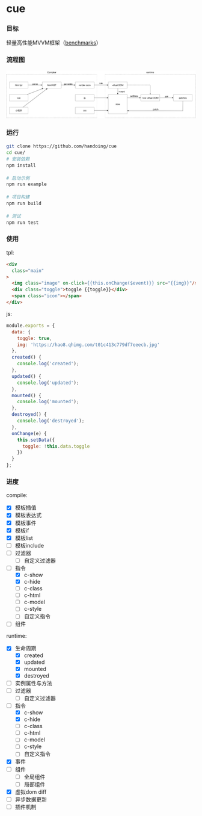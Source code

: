 # cue

### 目标

轻量高性能MVVM框架（[benchmarks](https://github.com/handoing/benchmarks)）

### 流程图

![](./assets/cue.png)

### 运行

```bash
git clone https://github.com/handoing/cue
cd cue/
# 安装依赖
npm install

# 启动示例
npm run example

# 项目构建
npm run build

# 测试
npm run test
```

### 使用

tpl:

```html
<div
  class="main"
>
  <img class="image" on-click={{this.onChange($event)}} src="{{img}}"/>
  <div class="toggle">toggle {{toggle}}</div>
  <span class="icon"></span>
</div>
```

js:

```js
module.exports = {
  data: {
    toggle: true,
    img: 'https://hao8.qhimg.com/t01c413c779df7eeecb.jpg'
  },
  created() {
    console.log('created');
  },
  updated() {
    console.log('updated');
  },
  mounted() {
    console.log('mounted');
  },
  destroyed() {
    console.log('destroyed');
  },
  onChange(e) {
    this.setData({
      toggle: !this.data.toggle
    })
  }
};
```

### 进度

compile:

- [x] 模板插值
- [x] 模板表达式
- [x] 模板事件
- [x] 模板if
- [x] 模板list
- [ ] 模板include
- [ ] 过滤器
  - [ ] 自定义过滤器
- [ ] 指令
  - [x] c-show
  - [x] c-hide
  - [ ] c-class
  - [ ] c-html
  - [ ] c-model
  - [ ] c-style
  - [ ] 自定义指令
- [ ] 组件

runtime:

- [x] 生命周期
  - [x] created
  - [x] updated
  - [x] mounted
  - [x] destroyed
- [ ] 实例属性与方法
- [ ] 过滤器
  - [ ] 自定义过滤器
- [ ] 指令
  - [x] c-show
  - [x] c-hide
  - [ ] c-class
  - [ ] c-html
  - [ ] c-model
  - [ ] c-style
  - [ ] 自定义指令
- [x] 事件
- [ ] 组件
  - [ ] 全局组件
  - [ ] 局部组件
- [x] 虚拟dom diff
- [ ] 异步数据更新
- [ ] 插件机制